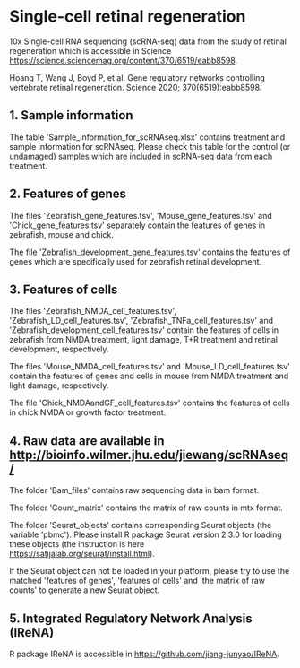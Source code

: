 # Single-cell retinal regeneration
10x Single-cell RNA sequencing (scRNA-seq) data from the study of retinal regeneration which is accessible in Science https://science.sciencemag.org/content/370/6519/eabb8598. 

Hoang T, Wang J, Boyd P, et al. Gene regulatory networks controlling vertebrate retinal regeneration. Science 2020; 370(6519):eabb8598.

## 1. Sample information
The table 'Sample_information_for_scRNAseq.xlsx' contains treatment and sample information for scRNAseq.
Please check this table for the control (or undamaged) samples which are included in scRNA-seq data from each treatment. 

## 2. Features of genes
The files 'Zebrafish_gene_features.tsv', 'Mouse_gene_features.tsv' and 'Chick_gene_features.tsv' separately contain the features of genes in zebrafish, mouse and chick. 

The file 'Zebrafish_development_gene_features.tsv' contains the features of genes which are specifically used for zebrafish retinal development.

## 3. Features of cells
The files 'Zebrafish_NMDA_cell_features.tsv', 'Zebrafish_LD_cell_features.tsv', 'Zebrafish_TNFa_cell_features.tsv' and 'Zebrafish_development_cell_features.tsv' contain the features of cells in zebrafish from NMDA treatment, light damage, T+R treatment and retinal development, respectively. 

The files 'Mouse_NMDA_cell_features.tsv' and 'Mouse_LD_cell_features.tsv' contain the features of genes and cells in mouse from NMDA treatment and light damage, respectively.

The file 'Chick_NMDAandGF_cell_features.tsv' contains the features of cells in chick NMDA or growth factor treatment. 

## 4. Raw data are available in http://bioinfo.wilmer.jhu.edu/jiewang/scRNAseq/

The folder 'Bam_files' contains raw sequencing data in bam format.

The folder 'Count_matrix' contains the matrix of raw counts in mtx format.

The folder 'Seurat_objects' contains corresponding Seurat objects (the variable 'pbmc'). Please install R package Seurat version 2.3.0 for loading these objects (the instruction is here https://satijalab.org/seurat/install.html). 

If the Seurat object can not be loaded in your platform, please try to use the matched 'features of genes', 'features of cells' and 'the matrix of raw counts' to generate a new Seurat object.

## 5. Integrated Regulatory Network Analysis (IReNA)
R package IReNA is accessible in https://github.com/jiang-junyao/IReNA.


